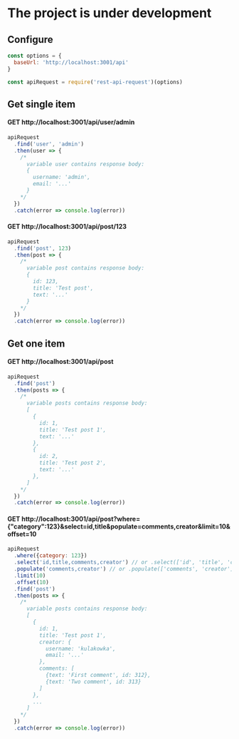# The project is under development

## Configure

```javascript
const options = {
  baseUrl: 'http://localhost:3001/api'
}

const apiRequest = require('rest-api-request')(options)
```
## Get single item

#### GET http://localhost:3001/api/user/admin

```javascript
apiRequest
  .find('user', 'admin')
  .then(user => {
    /* 
      variable user contains response body:
      {
        username: 'admin', 
        email: '...'
      }
    */
  })
  .catch(error => console.log(error))
```

#### GET http://localhost:3001/api/post/123

```javascript
apiRequest
  .find('post', 123)
  .then(post => {
    /* 
      variable post contains response body:
      {
        id: 123,
        title: 'Test post', 
        text: '...'
      }
    */
  })
  .catch(error => console.log(error))
```

## Get one item

#### GET http://localhost:3001/api/post

```javascript
apiRequest
  .find('post')
  .then(posts => {
    /* 
      variable posts contains response body:
      [
        {
          id: 1,
          title: 'Test post 1', 
          text: '...'
        },
        {
          id: 2,
          title: 'Test post 2', 
          text: '...'
        },
      ]
    */
  })
  .catch(error => console.log(error))
```

#### GET http://localhost:3001/api/post?where={"category":123}&select=id,title&populate=comments,creator&limit=10&offset=10

```javascript
apiRequest
  .where({category: 123})
  .select('id,title,comments,creator') // or .select(['id', 'title', 'comments', 'creator'])
  .populate('comments,creator') // or .populate(['comments', 'creator'])
  .limit(10)
  .offset(10)
  .find('post')
  .then(posts => {
    /* 
      variable posts contains response body:
      [
        {
          id: 1,
          title: 'Test post 1', 
          creator: {
            username: 'kulakowka',
            email: '...'
          },
          comments: [
            {text: 'First comment', id: 312},
            {text: 'Two comment', id: 313}
          ]
        },
        ...
      ]
    */
  })
  .catch(error => console.log(error))
```


